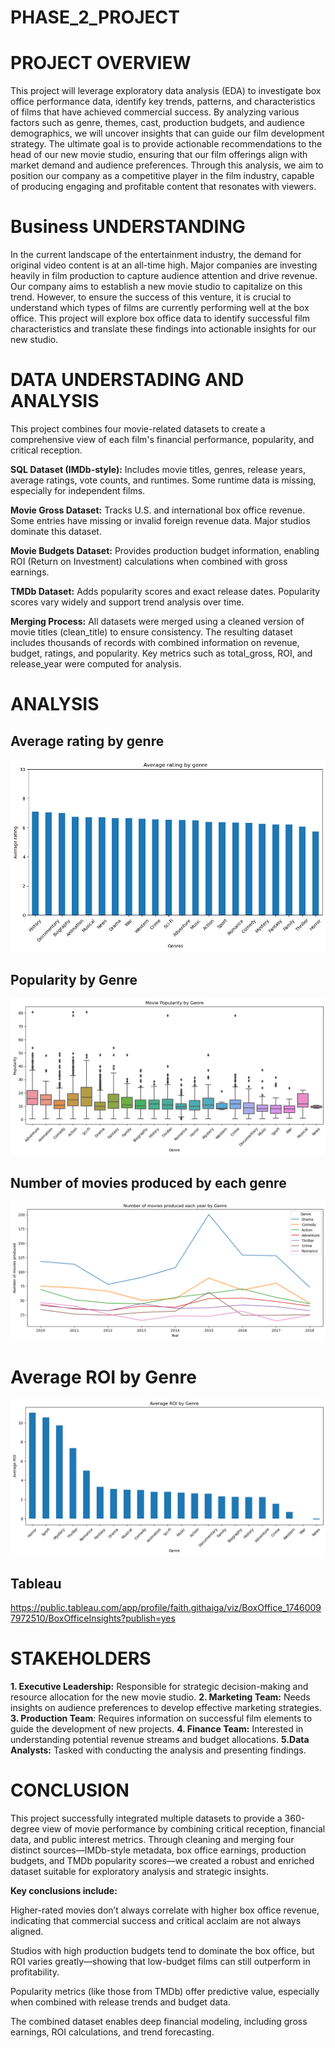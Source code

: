 # PHASE_2_PROJECT

# PROJECT OVERVIEW
This project will leverage exploratory data analysis (EDA) to investigate box office performance data, identify key trends, patterns, and characteristics of films that have achieved commercial success. By analyzing various factors such as genre, themes, cast, production budgets, and audience demographics, we will uncover insights that can guide our film development strategy. The ultimate goal is to provide actionable recommendations to the head of our new movie studio, ensuring that our film offerings align with market demand and audience preferences. Through this analysis, we aim to position our company as a competitive player in the film industry, capable of producing engaging and profitable content that resonates with viewers.



# Business UNDERSTANDING
In the current landscape of the entertainment industry, the demand for original video content is at an all-time high. Major companies are investing heavily in film production to capture audience attention and drive revenue. Our company aims to establish a new movie studio to capitalize on this trend. However, to ensure the success of this venture, it is crucial to understand which types of films are currently performing well at the box office. This project will explore box office data to identify successful film characteristics and translate these findings into actionable insights for our new studio.

# DATA UNDERSTADING AND ANALYSIS
This project combines four movie-related datasets to create a comprehensive view of each film's financial performance, popularity, and critical reception.

**SQL Dataset (IMDb-style):**
Includes movie titles, genres, release years, average ratings, vote counts, and runtimes. Some runtime data is missing, especially for independent films.

**Movie Gross Dataset:**
Tracks U.S. and international box office revenue. Some entries have missing or invalid foreign revenue data. Major studios dominate this dataset.

**Movie Budgets Dataset:**
Provides production budget information, enabling ROI (Return on Investment) calculations when combined with gross earnings.

**TMDb Dataset:**
Adds popularity scores and exact release dates. Popularity scores vary widely and support trend analysis over time.

**Merging Process:**
All datasets were merged using a cleaned version of movie titles (clean_title) to ensure consistency. The resulting dataset includes thousands of records with combined information on revenue, budget, ratings, and popularity. Key metrics such as total_gross, ROI, and release_year were computed for analysis.

# ANALYSIS
## Average rating by genre
![alt text](image.png)

## Popularity by Genre
![alt text](image-1.png)

## Number of movies produced by each genre 
![alt text](image-2.png)

# Average ROI by Genre
![alt text](image-3.png)
## Tableau
https://public.tableau.com/app/profile/faith.githaiga/viz/BoxOffice_17460097972510/BoxOfficeInsights?publish=yes

# STAKEHOLDERS
**1. Executive Leadership:** Responsible for strategic decision-making and resource allocation for the new movie studio.
**2. Marketing Team:** Needs insights on audience preferences to develop effective marketing strategies.
**3. Production Team**: Requires information on successful film elements to guide the development of new projects.
**4. Finance Team:** Interested in understanding potential revenue streams and budget allocations.
**5.Data Analysts:** Tasked with conducting the analysis and presenting findings.




# CONCLUSION
This project successfully integrated multiple datasets to provide a 360-degree view of movie performance by combining critical reception, financial data, and public interest metrics. Through cleaning and merging four distinct sources—IMDb-style metadata, box office earnings, production budgets, and TMDb popularity scores—we created a robust and enriched dataset suitable for exploratory analysis and strategic insights.

**Key conclusions include:**

Higher-rated movies don’t always correlate with higher box office revenue, indicating that commercial success and critical acclaim are not always aligned.

Studios with high production budgets tend to dominate the box office, but ROI varies greatly—showing that low-budget films can still outperform in profitability.

Popularity metrics (like those from TMDb) offer predictive value, especially when combined with release trends and budget data.

The combined dataset enables deep financial modeling, including gross earnings, ROI calculations, and trend forecasting.

